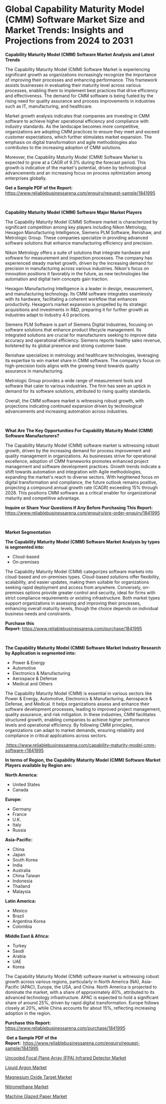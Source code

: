 <p><h1>Global Capability Maturity Model (CMM) Software Market Size and Market Trends: Insights and Projections from 2024 to 2031</h1></p><p><strong>Capability Maturity Model (CMM) Software Market Analysis and Latest Trends</strong></p>
<p><p>The Capability Maturity Model (CMM) Software Market is experiencing significant growth as organizations increasingly recognize the importance of improving their processes and enhancing performance. This framework assists businesses in evaluating their maturity level across various processes, enabling them to implement best practices that drive efficiency and effectiveness. The demand for CMM software is being fueled by the rising need for quality assurance and process improvements in industries such as IT, manufacturing, and healthcare.</p><p>Market growth analysis indicates that companies are investing in CMM software to achieve higher operational efficiency and compliance with industry standards. As the landscape becomes more competitive, organizations are adopting CMM practices to ensure they meet and exceed customer expectations, which further stimulates market expansion. The emphasis on digital transformation and agile methodologies also contributes to the increasing adoption of CMM solutions.</p><p>Moreover, the Capability Maturity Model (CMM) Software Market is expected to grow at a CAGR of 9.3% during the forecast period. This growth is indicative of the market's potential, driven by technological advancements and an increasing focus on process optimization among enterprises globally.</p></p>
<p><strong>Get a Sample PDF of the Report:&nbsp;</strong> <a href="https://www.reliablebusinessarena.com/enquiry/request-sample/1841995?utm_campaign=1583&utm_medium=2&utm_source=Github&utm_content=ia&utm_term=16102024&utm_id=capability-maturity-model-cmm-software">https://www.reliablebusinessarena.com/enquiry/request-sample/1841995</a></p>
<p>&nbsp;</p>
<p><strong>Capability Maturity Model (CMM) Software Major Market Players</strong></p>
<p><p>The Capability Maturity Model (CMM) Software market is characterized by significant competition among key players including Nikon Metrology, Hexagon Manufacturing Intelligence, Siemens PLM Software, Renishaw, and Metrologic Group. These companies specialize in providing advanced software solutions that enhance manufacturing efficiency and precision.</p><p>Nikon Metrology offers a suite of solutions that integrate hardware and software for measurement and inspection processes. The company has experienced steady market growth, driven by the increasing demand for precision in manufacturing across various industries. Nikon's focus on innovation positions it favorably in the future, as new technologies like automation and digital twin concepts gain traction.</p><p>Hexagon Manufacturing Intelligence is a leader in design, measurement, and manufacturing technology. Its CMM software integrates seamlessly with its hardware, facilitating a coherent workflow that enhances productivity. Hexagon’s market expansion is propelled by its strategic acquisitions and investments in R&D, preparing it for further growth as industries adapt to Industry 4.0 practices.</p><p>Siemens PLM Software is part of Siemens Digital Industries, focusing on software solutions that enhance product lifecycle management. Its integrated solutions are crucial for manufacturers seeking to improve data accuracy and operational efficiency. Siemens reports healthy sales revenue, bolstered by its global presence and strong customer base.</p><p>Renishaw specializes in metrology and healthcare technologies, leveraging its expertise to win market share in CMM software. The company’s focus on high-precision tools aligns with the growing trend towards quality assurance in manufacturing.</p><p>Metrologic Group provides a wide range of measurement tools and software that cater to various industries. The firm has seen an uptick in demand for its software solutions, attributed to rising quality standards.</p><p>Overall, the CMM software market is witnessing robust growth, with projections indicating continued expansion driven by technological advancements and increasing automation across industries.</p></p>
<p>&nbsp;</p>
<p><strong>What Are The Key Opportunities For Capability Maturity Model (CMM) Software Manufacturers?</strong></p>
<p><p>The Capability Maturity Model (CMM) software market is witnessing robust growth, driven by the increasing demand for process improvement and quality management in organizations. As businesses strive for operational excellence, adoption of CMM frameworks promotes enhanced project management and software development practices. Growth trends indicate a shift towards automation and integration with Agile methodologies, expanding the market's reach to diverse sectors. With heightened focus on digital transformation and compliance, the future outlook remains positive, projecting a compound annual growth rate (CAGR) exceeding 15% through 2028. This positions CMM software as a critical enabler for organizational maturity and competitive advantage.</p></p>
<p><strong>Inquire or Share Your Questions If Any Before Purchasing This Report:</strong> <a href="https://www.reliablebusinessarena.com/enquiry/pre-order-enquiry/1841995?utm_campaign=1583&utm_medium=2&utm_source=Github&utm_content=ia&utm_term=16102024&utm_id=capability-maturity-model-cmm-software">https://www.reliablebusinessarena.com/enquiry/pre-order-enquiry/1841995</a></p>
<p>&nbsp;</p>
<p><strong>Market Segmentation</strong></p>
<p><strong>The Capability Maturity Model (CMM) Software Market Analysis by types is segmented into:</strong></p>
<p><ul><li>Cloud-based</li><li>On-premises</li></ul></p>
<p><p>The Capability Maturity Model (CMM) categorizes software markets into cloud-based and on-premises types. Cloud-based solutions offer flexibility, scalability, and easier updates, making them suitable for organizations seeking rapid deployment and access from anywhere. Conversely, on-premises options provide greater control and security, ideal for firms with strict compliance requirements or existing infrastructure. Both market types support organizations in assessing and improving their processes, enhancing overall maturity levels, though the choice depends on individual business needs and constraints.</p></p>
<p><strong>Purchase this Report:&nbsp;</strong><a href="https://www.reliablebusinessarena.com/purchase/1841995?utm_campaign=1583&utm_medium=2&utm_source=Github&utm_content=ia&utm_term=16102024&utm_id=capability-maturity-model-cmm-software">https://www.reliablebusinessarena.com/purchase/1841995</a></p>
<p>&nbsp;</p>
<p><strong>The Capability Maturity Model (CMM) Software Market Industry Research by Application is segmented into:</strong></p>
<p><ul><li>Power & Energy</li><li>Automotive</li><li>Electronics & Manufacturing</li><li>Aerospace & Defense</li><li>Medical and Others</li></ul></p>
<p><p>The Capability Maturity Model (CMM) is essential in various sectors like Power & Energy, Automotive, Electronics & Manufacturing, Aerospace & Defense, and Medical. It helps organizations assess and enhance their software development processes, leading to improved project management, quality assurance, and risk mitigation. In these industries, CMM facilitates structured growth, enabling companies to achieve higher performance levels and operational efficiency. By following CMM principles, organizations can adapt to market demands, ensuring reliability and compliance in critical applications across sectors.</p></p>
<p><a href="https://www.reliablebusinessarena.com/capability-maturity-model-cmm-software-r1841995?utm_campaign=1583&utm_medium=2&utm_source=Github&utm_content=ia&utm_term=16102024&utm_id=capability-maturity-model-cmm-software">&nbsp;https://www.reliablebusinessarena.com/capability-maturity-model-cmm-software-r1841995</a></p>
<p><strong>In terms of Region, the Capability Maturity Model (CMM) Software Market Players available by Region are:</strong></p>
<p>
    <p> <strong> North America: </strong>
        <ul>
            <li>United States</li>
            <li>Canada</li>
        </ul>
        </p> 
    <p> <strong> Europe: </strong>
        <ul>
            <li>Germany</li>
            <li>France</li>
            <li>U.K.</li>
            <li>Italy</li>
            <li>Russia</li>
        </ul>
        </p> 
    <p> <strong> Asia-Pacific: </strong>
        <ul>
            <li>China</li>
            <li>Japan</li>
            <li>South Korea</li>
            <li>India</li>
            <li>Australia</li>
            <li>China Taiwan</li>
            <li>Indonesia</li>
            <li>Thailand</li>
            <li>Malaysia</li>
        </ul>
        </p> 
    <p> <strong> Latin America: </strong>
        <ul>
            <li>Mexico</li>
            <li>Brazil</li>
            <li>Argentina Korea</li>
            <li>Colombia</li>
        </ul>
        </p> 
    <p> <strong> Middle East & Africa: </strong>
        <ul>
            <li>Turkey</li>
            <li>Saudi</li>
            <li>Arabia</li>
            <li>UAE</li>
            <li>Korea</li>
        </ul>
    </p>
    </p>
<p><p>The Capability Maturity Model (CMM) software market is witnessing robust growth across various regions, particularly in North America (NA), Asia-Pacific (APAC), Europe, the USA, and China. North America is projected to dominate the market, with a share of approximately 40%, attributed to its advanced technology infrastructure. APAC is expected to hold a significant share of around 25%, driven by rapid digital transformation. Europe follows closely at 20%, while China accounts for about 15%, reflecting increasing adoption in the region.</p></p>
<p><strong>Purchase this Report: </strong><a href="https://www.reliablebusinessarena.com/purchase/1841995?utm_campaign=1583&utm_medium=2&utm_source=Github&utm_content=ia&utm_term=16102024&utm_id=capability-maturity-model-cmm-software">https://www.reliablebusinessarena.com/purchase/1841995</a></p>
<p>&nbsp;<strong>Get a Sample PDF of the Report:&nbsp;&nbsp;</strong><a href="https://www.reliablebusinessarena.com/enquiry/request-sample/1841995?utm_campaign=1583&utm_medium=2&utm_source=Github&utm_content=ia&utm_term=16102024&utm_id=capability-maturity-model-cmm-software">https://www.reliablebusinessarena.com/enquiry/request-sample/1841995</a></p>
<p><strong></strong></p>
<p><p><a href="https://github.com/dringals/Market-Research-Report-List-6/blob/main/uncooled-focal-plane-array-fpa-infrared-detector-market.md?utm_campaign=1583&utm_medium=2&utm_source=Github&utm_content=ia&utm_term=16102024&utm_id=capability-maturity-model-cmm-software">Uncooled Focal Plane Array (FPA) Infrared Detector Market</a></p><p><a href="https://www.linkedin.com/pulse/navigating-global-liquid-argon-market-landscape-trends-forecasts-tvbtf?utm_campaign=1583&utm_medium=2&utm_source=Github&utm_content=ia&utm_term=16102024&utm_id=capability-maturity-model-cmm-software">Liquid Argon Market</a></p><p><a href="https://www.linkedin.com/pulse/global-magnesium-oxide-target-market-trends-insights-growth-upi6f?utm_campaign=1583&utm_medium=2&utm_source=Github&utm_content=ia&utm_term=16102024&utm_id=capability-maturity-model-cmm-software">Magnesium Oxide Target Market</a></p><p><a href="https://www.linkedin.com/pulse/nitromethane-sector-surge-118-growth-roadmap-2031-germarial-8nonf?utm_campaign=1583&utm_medium=2&utm_source=Github&utm_content=ia&utm_term=16102024&utm_id=capability-maturity-model-cmm-software">Nitromethane Market</a></p><p><a href="https://www.linkedin.com/pulse/machine-glazed-paper-market-global-trends-forecast-2024-2031-wd3df?utm_campaign=1583&utm_medium=2&utm_source=Github&utm_content=ia&utm_term=16102024&utm_id=capability-maturity-model-cmm-software">Machine Glazed Paper Market</a></p></p>